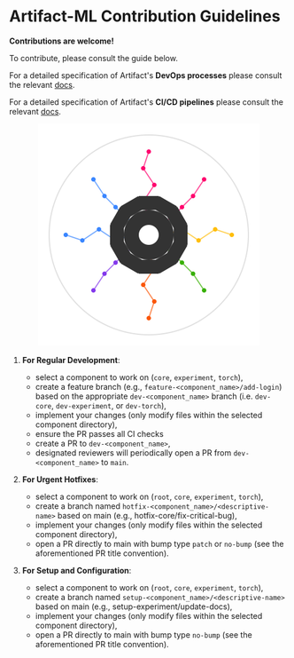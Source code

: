 # Artifact-ML Contribution Guidelines

**Contributions are welcome!**

To contribute, please consult the guide below.

For a detailed specification of Artifact's **DevOps processes** please consult the relevant [docs](../.github/devops.md).

For a detailed specification of Artifact's **CI/CD pipelines** please consult the relevant [docs](../.github/cicd.md).

<p align="center">
  <img src="../assets/artifact_ml_logo.svg" width="400" alt="Artifact-ML Logo">
</p>


1. **For Regular Development**:
   - select a component to work on (`core`, `experiment`, `torch`),
   - create a feature branch (e.g., `feature-<component_name>/add-login`) based on the appropriate `dev-<component_name>` branch (i.e. `dev-core`, `dev-experiment`, or `dev-torch`),
   - implement your changes (only modify files within the selected component directory),
   - ensure the PR passes all CI checks
   - create a PR to `dev-<component_name>`,
   - designated reviewers will periodically open a PR from `dev-<component_name>` to `main`.

2. **For Urgent Hotfixes**:
   - select a component to work on (`root`, `core`, `experiment`, `torch`),
   - create a branch named `hotfix-<component_name>/<descriptive-name>` based on main (e.g., hotfix-core/fix-critical-bug),
   - implement your changes (only modify files within the selected component directory),
   - open a PR directly to main with bump type `patch` or `no-bump` (see the aforementioned PR title convention).

3. **For Setup and Configuration**:
   - select a component to work on (`root`, `core`, `experiment`, `torch`),
   - create a branch named `setup-<component_name>/<descriptive-name>` based on main (e.g., setup-experiment/update-docs),
   - implement your changes (only modify files within the selected component directory),
   - open a PR directly to main with bump type `no-bump` (see the aforementioned PR title convention).